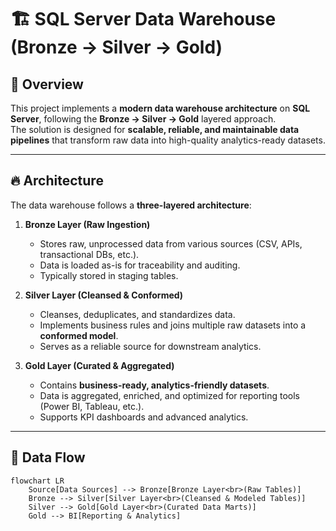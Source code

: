 # 🏗️ SQL Server Data Warehouse (Bronze → Silver → Gold)  

## 📌 Overview  
This project implements a **modern data warehouse architecture** on **SQL Server**, following the **Bronze → Silver → Gold** layered approach.  
The solution is designed for **scalable, reliable, and maintainable data pipelines** that transform raw data into high-quality analytics-ready datasets.  

---

## 🔥 Architecture  
The data warehouse follows a **three-layered architecture**:  

1. **Bronze Layer (Raw Ingestion)**  
   - Stores raw, unprocessed data from various sources (CSV, APIs, transactional DBs, etc.).  
   - Data is loaded as-is for traceability and auditing.  
   - Typically stored in staging tables.  

2. **Silver Layer (Cleansed & Conformed)**  
   - Cleanses, deduplicates, and standardizes data.  
   - Implements business rules and joins multiple raw datasets into a **conformed model**.  
   - Serves as a reliable source for downstream analytics.  

3. **Gold Layer (Curated & Aggregated)**  
   - Contains **business-ready, analytics-friendly datasets**.  
   - Data is aggregated, enriched, and optimized for reporting tools (Power BI, Tableau, etc.).  
   - Supports KPI dashboards and advanced analytics.  

---

## 🔄 Data Flow  
```mermaid
flowchart LR
    Source[Data Sources] --> Bronze[Bronze Layer<br>(Raw Tables)]
    Bronze --> Silver[Silver Layer<br>(Cleansed & Modeled Tables)]
    Silver --> Gold[Gold Layer<br>(Curated Data Marts)]
    Gold --> BI[Reporting & Analytics]
